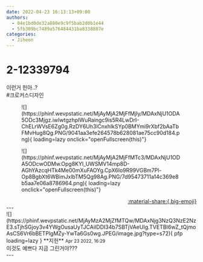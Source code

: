 ```yaml
---
date: 2022-04-23 16:13:13+09:00
authors:
  - 04e1bd0de32a880e9c9f5bab2d0b1e44
  - 5fb309bc7489a576484431ba8338807e
categories:
  - Jiheon
---
```


# 2-12339794

<div class="post-container" markdown="1">
<div class="content-container md-sidebar__scrollwrap" markdown="1">

이런거 헌아..? <br>\#크로커스디자인
<figure markdown="1">
![](https://phinf.wevpstatic.net/MjAyMjA2MjFfMjIy/MDAxNjU1ODA5ODc3Mjgz.iwIwtgzhpIWuRaingc9is5R4LwDrI-ChELrWVsE6Zg0g.RzDY6Uh3lCnxhlkSYp0BMYmi9rXbf2bAaTbFMvHug8Qg.PNG/9041aa3efe264578b628081ae75cc90d184.png){ loading=lazy onclick="openFullscreen(this)"}
</figure>

<figure markdown="1">
![](https://phinf.wevpstatic.net/MjAyMjA2MjFfMTc3/MDAxNjU1ODA5ODcwODMw.Opg8KYl_UWSMV14mp8D-AGhYAzcqHTk4Me00mXuFAOYg.CpX6Io9R99VGBm7Pl-Op8BgbXt6WBimJxlbTM5Qg98Ag.PNG/7d95473711a14c369e8b5aa7e06a8786964.png){ loading=lazy onclick="openFullscreen(this)"}
</figure>


</div>
</div>

<div style="text-align: right;" markdown="1">
<a href="https://weverse.io/fromis9/fanpost/2-12339794" style="text-align: right;">:material-share:{.big-emoji}</a>
</div>
---

<div class="comments-container md-sidebar__scrollwrap" markdown="1">
<div class="comment" markdown="1">
<div class='id-container' markdown="1">
![](https://phinf.wevpstatic.net/MjAyMzA2MjZfMTQw/MDAxNjg3NzQ3NzE2NzE3.sTjhSGjoy3v4YWgOusaUyTJCAiIDDI34b7SBTjVAeUIg.TVETBI6wZ_tQjmoAsCS6Vr6bBETPlgMZy-YwTa6Gs0wg.JPEG/image.jpg?type=s72){ pfp loading=lazy }
**<span class="artist">지헌</span>** <small>Apr 23 2022, 16:29</small><br>
</div>
<div class='comment-body' markdown="1">
이것도 예쁘다 지금 그린거야???
</div>
</div>
</div>
---
